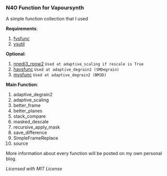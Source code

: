 ### N4O Function for Vapoursynth

A simple function collection that I used

**Requirements**:
1. [fvsfunc](https://github.com/Irrational-Encoding-Wizardry/fvsfunc/blob/master/fvsfunc.py)
2. [vsutil](https://github.com/Irrational-Encoding-Wizardry/vsutil/blob/master/vsutil.py)

**Optional**:
1. [nnedi3_rpow2](https://github.com/darealshinji/vapoursynth-plugins/blob/master/scripts/nnedi3_rpow2.py) `Used at adaptive_scaling if rescale is True`
2. [havsfunc](https://github.com/HomeOfVapourSynthEvolution/havsfunc/blob/master/havsfunc.py) `Used at adaptive_degrain2 (SMDegrain)`
3. [mvsfunc](https://github.com/HomeOfVapourSynthEvolution/mvsfunc/blob/master/mvsfunc.py) `Used at adaptive_degrain2 (BM3D)`

**Main Function**:
1. adaptive_degrain2
2. adaptive_scaling
3. better_frame
4. better_planes
5. stack_compare
6. masked_descale
7. recursive_apply_mask
8. save_difference
9. SimpleFrameReplace
10. source

More information about every function will be posted on my own personal blog.

*Licensed with MIT License*